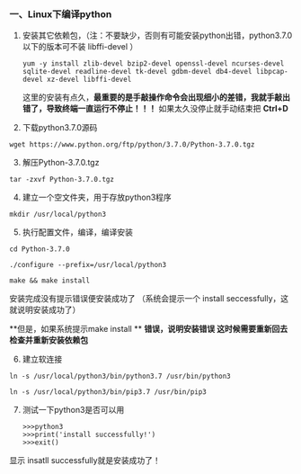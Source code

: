 ### 一、Linux下编译python

1. 安装其它依赖包，（注：不要缺少，否则有可能安装python出错，python3.7.0以下的版本可不装 libffi-devel ）

   ```
   yum -y install zlib-devel bzip2-devel openssl-devel ncurses-devel sqlite-devel readline-devel tk-devel gdbm-devel db4-devel libpcap-devel xz-devel libffi-devel
   ```

   这里的安装有点久，**最重要的是手敲操作命令会出现细小的差错，我就手敲出错了，导致终端一直运行不停止！！！**   如果太久没停止就手动结束把  **Ctrl+D**

2.  下载python3.7.0源码

   ```
   wget https://www.python.org/ftp/python/3.7.0/Python-3.7.0.tgz
   ```

3.  解压Python-3.7.0.tgz 

   ```
   tar -zxvf Python-3.7.0.tgz
   ```

4.  建立一个空文件夹，用于存放python3程序 

   ```
   mkdir /usr/local/python3 
   ```

5.  执行配置文件，编译，编译安装 

   ```
   cd Python-3.7.0
   
   ./configure --prefix=/usr/local/python3
   
   make && make install
   ```

   安装完成没有提示错误便安装成功了 （系统会提示一个 install seccessfully，这就说明安装成功了）

   **但是，如果系统提示make install ** **错误，说明安装错误  这时候需要重新回去检查并重新安装依赖包**

6.  建立软连接　 

   ```
   ln -s /usr/local/python3/bin/python3.7 /usr/bin/python3
   
   ln -s /usr/local/python3/bin/pip3.7 /usr/bin/pip3
   ```

7. 测试一下python3是否可以用　

   ```
   >>>python3
   >>>print('install successfully!')
   >>>exit()
   ```

    

显示 insatll successfully就是安装成功了！